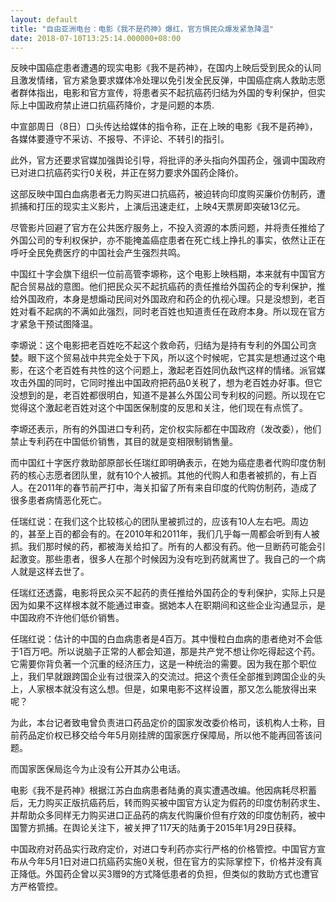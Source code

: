 ```yaml
---
layout: default
title: "自由亚洲电台：电影《我不是药神》爆红，官方惧民众爆发紧急降温"
date: 2018-07-10T13:25:14.000000+08:00
---
```


反映中国癌症患者遭遇的现实电影《我不是药神》，在国内上映后受到民众的认同且激发情绪，官方紧急要求媒体冷处理以免引发全民反弹，中国癌症病人救助志愿者群体指出，电影和官方宣传，将患者买不起抗癌药归结为外国的专利保护，但实际上中国政府禁止进口抗癌药降价，才是问题的本质.

中宣部周日（8日）口头传达给媒体的指令称，正在上映的电影《我不是药神》，各媒体要遵守不采访、不报导、不评论、不转引的指引。

此外，官方还要求官媒加强舆论引导，将批评的矛头指向外国药企，强调中国政府已对进口抗癌药实行0关税，并正在努力要求外国药企降价。

这部反映中国白血病患者无力购买进口抗癌药，被迫转向印度购买廉价仿制药，遭抓捕和打压的现实主义影片，上演后迅速走红，上映4天票房即突破13亿元。

尽管影片回避了官方在公共医疗服务上，不投入资源的本质问题，并将责任推给了外国公司的专利权保护，亦不能掩盖癌症患者在死亡线上挣扎的事实，依然让正在呼吁全民免费医疗的中国社会产生强烈共鸣。

中国红十字会旗下组织一位前高管李塬称，这个电影上映档期，本来就有中国官方配合贸易战的意图。他们把民众买不起抗癌药的责任推给外国药企的专利保护，推给外国政府，本身是想煽动民间对外国政府和药企的仇视心理。只是没想到，老百姓对看不起病的不满如此强烈，同时老百姓也知道责任在政府本身。所以现在官方才紧急干预试图降温。

李塬说：这个电影把老百姓吃不起这个救命药，归结为是持有专利的外国公司贪婪。眼下这个贸易战中共完全处于下风，所以这个时候呢，它其实是想通过这个电影，在这个老百姓有共性的这个问题上，激起老百姓同仇敌忾这样的情绪。派官媒攻击外国的同时，它同时推出中国政府把药品0关税了，想为老百姓办好事。但它没想到的是，老百姓都很明白，知道不是甚么外国公司专利权的问题。所以现在它觉得这个激起老百姓对这个中国医保制度的反思和关注，他们现在有点慌了。

李塬还表示，所有的外国进口专利药，定价权实际都在中国政府（发改委），他们禁止专利药在中国低价销售，其目的就是变相限制销售量。

而中国红十字医疗救助部原部长任瑞红即明确表示，在她为癌症患者代购印度仿制药的核心志愿者团队里，就有10个人被抓。其他的代购人和患者被抓的，有上百人。在2011年的春节前严打中，海关扣留了所有来自印度的代购仿制药，造成了很多患者病情恶化死亡。

任瑞红说：在我们这个比较核心的团队里被抓过的，应该有10人左右吧。周边的，甚至上百的都会有的。在2010年和2011年，我们几乎每一周都会听到有人被抓。我们那时候的药，都被海关给扣了。所有的人都没有药。他一旦断药可能会引起激变。那些患者，很多人在那个时候因为没有吃到药就离世了。我自己的一个病人就是这样去世了。

任瑞红还透露，电影将民众买不起药的责任推给外国药企的专利保护，实际上只是因为如果不这样根本就不能通过审查。据她本人在职期间和这些企业沟通显示，是中国政府不许他们低价销售。

任瑞红说：估计的中国的白血病患者是4百万。其中慢粒白血病的患者绝对不会低于1百万吧。所以说脑子正常的人都会知道，那是共产党不想让你吃得起这个药。它需要你背负著一个沉重的经济压力，这是一种统治的需要。因为我在那个职位上，我们早就跟跨国企业有过很深入的交流过。把这个责任全部推到跨国企业的头上，人家根本就没有这么想。但是，如果电影不这样设置，那又怎么能放得出来呢？

为此，本台记者致电曾负责进口药品定价的国家发改委价格司，该机构人士称，目前药品定价权已移交给今年5月刚挂牌的国家医疗保障局，所以他不能再回答该问题。

而国家医保局迄今为止没有公开其办公电话。

电影《我不是药神》根据江苏白血病患者陆勇的真实遭遇改编。他因病耗尽积蓄后，无力购买正版抗癌药后，转而购买被中国官方认定为假药的印度仿制药求生、并帮助众多同样无力购买进口正品药的病友代购廉价但有疗效的印度仿制药，被中国警方抓捕。在舆论关注下，被关押了117天的陆勇于2015年1月29日获释。

中国政府对药品实行政府定价，对进口专利药亦实行严格的价格管控。中国官方宣布从今年5月1日对进口抗癌药实施0关税，但在官方的实际掌控下，价格并没有真正降低。外国药企曾以买3赠9的方式降低患者的负担，但类似的救助方式也遭官方严格管控。

